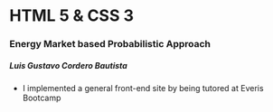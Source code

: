 # HTML 5 & CSS 3

### Energy Market based Probabilistic Approach

##### Luis  Gustavo Cordero Bautista



- I implemented a general front-end site by being tutored at Everis Bootcamp

